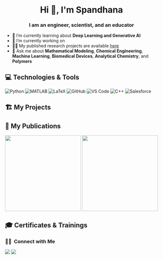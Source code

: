 <h1 align="center">Hi 👋, I'm Spandhana</h1>
<h3 align="center">I am an engineer, scientist, and an educator</h3>


- 🌱 I’m currently learning about **Deep Learning and Generative AI**
- 🔭 I’m currently working on 
- 👨‍💻 My published research projects are available [here](https://scholar.google.com/citations?hl=en&user=bBjeWI0AAAAJ&view_op=list_works&sortby=pubdate)
- 💬 Ask me about **Mathematical Modeling**, **Chemical Engineering**, **Machine Learning**, **Biomedical Devices**, **Analytical Chemistry**, and **Polymers**

## 💻 Technologies & Tools

![Python](https://img.shields.io/badge/-Python-3776AB?style=for-the-badge&logo=python&logoColor=ffffff)
![MATLAB](https://img.shields.io/badge/MATLAB-005594)
![LaTeX](https://img.shields.io/badge/latex-%23008080.svg?style=for-the-badge&logo=latex&logoColor=white)
![GitHub](https://img.shields.io/badge/-GitHub-181717?style=for-the-badge&logo=github)
![VS Code](http://img.shields.io/badge/-VS%20Code-007ACC?style=for-the-badge&logo=visual-studio-code&logoColor=ffffff)
![C++](https://img.shields.io/badge/C%2B%2B-00599C?style=for-the-badge&logo=c%2B%2B&logoColor=white)
![Salesforce](https://img.shields.io/badge/Salesforce-00A1E0?style=for-the-badge&logo=Salesforce&logoColor=white)

## 🏗️ My Projects

## :page_with_curl: My Publications

<img src=https://github.com/gspandhana/PhD_Thesis/blob/main/pH11_movie.gif width="250">
<img src=https://github.com/gspandhana/PhD_Thesis/blob/main/pH12_movie.gif width="250">

## 🎓 Certificates & Trainings

<!--
**gspandhana/gspandhana** is a ✨ _special_ ✨ repository because its `README.md` (this file) appears on your GitHub profile.

Here are some ideas to get you started:

- 🔭 I’m currently working on ...
- 🌱 I’m currently learning ...
- 👯 I’m looking to collaborate on ...
- 🤔 I’m looking for help with ...
- 💬 Ask me about ...
- 📫 How to reach me: ...
- 😄 Pronouns: ...
- ⚡ Fun fact: ...

 In this paper, this has been demonstrated using a multidimensional phase-field modeling framework and validated against real-time experiments.
-->

### 🤝🏻 &nbsp;Connect with Me
<p>
<a href="https://linkedin.com/in/gspandhana"><img src="https://img.shields.io/badge/-gspandhana-0077B5?style=flat&logo=Linkedin&logoColor=white"/></a>
<a href= "https://medium.com/@spandhanagonuguntla"><img src = "https://img.shields.io/badge/Medium-12100E?style=for-the-badge&logo=medium&logoColor=white"/></a>
</p>
